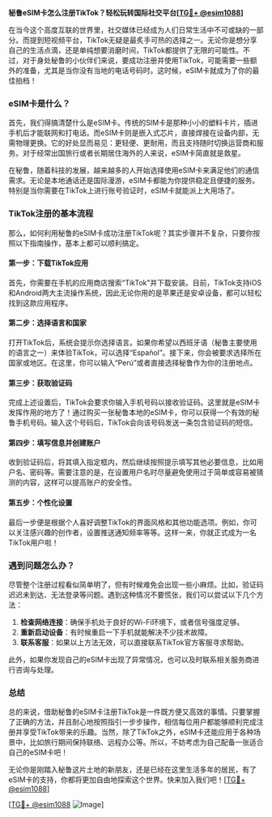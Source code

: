 **秘鲁eSIM卡怎么注册TikTok？轻松玩转国际社交平台[[TG💪+ @esim1088](https://t.me/s/esim1088)]**

在当今这个高度互联的世界里，社交媒体已经成为人们日常生活中不可或缺的一部分。而提到短视频平台，TikTok无疑是最炙手可热的选择之一。无论你是想分享自己的生活点滴，还是单纯想要消磨时间，TikTok都提供了无限的可能性。不过，对于身处秘鲁的小伙伴们来说，要成功注册并使用TikTok，可能需要一些额外的准备，尤其是当你没有当地的电话号码时。这时候，eSIM卡就成为了你的最佳拍档！

### eSIM卡是什么？

首先，我们得搞清楚什么是eSIM卡。传统的SIM卡是那种小小的塑料卡片，插进手机后才能联网和打电话。而eSIM卡则是嵌入式芯片，直接焊接在设备内部，无需物理更换。它的好处显而易见：更轻便、更耐用，而且支持随时切换运营商和服务。对于经常出国旅行或者长期居住海外的人来说，eSIM卡简直就是救星。

在秘鲁，随着科技的发展，越来越多的人开始选择使用eSIM卡来满足他们的通信需求。无论是本地通话还是国际漫游，eSIM卡都能为你提供稳定且便捷的服务。特别是当你需要在TikTok上进行账号验证时，eSIM卡就能派上大用场了。

### TikTok注册的基本流程

那么，如何利用秘鲁的eSIM卡成功注册TikTok呢？其实步骤并不复杂，只要你按照以下指南操作，基本上都可以顺利搞定。

#### 第一步：下载TikTok应用
首先，你需要在手机的应用商店搜索“TikTok”并下载安装。目前，TikTok支持iOS和Android两大主流操作系统，因此无论你用的是苹果还是安卓设备，都可以轻松找到这款应用程序。

#### 第二步：选择语言和国家
打开TikTok后，系统会提示你选择语言。如果你希望以西班牙语（秘鲁主要使用的语言之一）来体验TikTok，可以选择“Español”。接下来，你会被要求选择所在国家或地区。在这里，你可以输入“Perú”或者直接选择秘鲁作为你的注册地点。

#### 第三步：获取验证码
完成上述设置后，TikTok会要求你输入手机号码以接收验证码。这里就是eSIM卡发挥作用的地方了！通过购买一张秘鲁本地的eSIM卡，你可以获得一个有效的秘鲁手机号码。输入这个号码后，TikTok会向该号码发送一条包含验证码的短信。

#### 第四步：填写信息并创建账户
收到验证码后，将其填入指定框内，然后继续按照提示填写其他必要信息，比如用户名、密码等。需要注意的是，在设置用户名时尽量避免使用过于简单或容易被猜测的内容，这样可以提高账户的安全性。

#### 第五步：个性化设置
最后一步便是根据个人喜好调整TikTok的界面风格和其他功能选项。例如，你可以关注感兴趣的创作者，设置推送通知频率等等。这样一来，你就正式成为一名TikTok用户啦！

### 遇到问题怎么办？

尽管整个注册过程看似简单明了，但有时候难免会出现一些小麻烦。比如，验证码迟迟未到达、无法登录等问题。遇到这种情况不要慌张，我们可以尝试以下几个方法：

1. **检查网络连接**：确保手机处于良好的Wi-Fi环境下，或者信号强度足够。
2. **重新启动设备**：有时候重启一下手机就能解决不少技术故障。
3. **联系客服**：如果以上方法无效，可以直接联系TikTok官方客服寻求帮助。

此外，如果你发现自己的eSIM卡出现了异常情况，也可以及时联系相关服务商进行咨询与处理。

### 总结

总的来说，借助秘鲁的eSIM卡注册TikTok是一件既方便又高效的事情。只要掌握了正确的方法，并且耐心地按照指引一步步操作，相信每位用户都能够顺利完成注册并享受TikTok带来的乐趣。当然，除了TikTok之外，eSIM卡还能应用于各种场景中，比如旅行期间保持联络、远程办公等。所以，不妨考虑为自己配备一张适合自己的eSIM卡吧！

无论你是刚踏入秘鲁这片土地的新朋友，还是已经在这里生活多年的居民，有了eSIM卡的支持，你都将更加自由地探索这个世界。快来加入我们吧！[[TG💪+ @esim1088](https://t.me/s/esim1088)] 

[[TG💪+ @esim1088](https://t.me/s/esim1088) ![Image](https://i.postimg.cc/4NQfJmqS/Snipaste-2025-05-13-00-14-12.png)]
